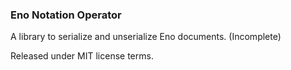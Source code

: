 
### Eno Notation Operator

A library to serialize and unserialize Eno documents. (Incomplete)

Released under MIT license terms.
